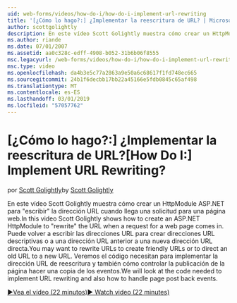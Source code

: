 ```yaml
---
uid: web-forms/videos/how-do-i/how-do-i-implement-url-rewriting
title: '[¿Cómo lo hago?:] ¿Implementar la reescritura de URL? | Microsoft Docs'
author: scottgolightly
description: En este vídeo Scott Golightly muestra cómo crear un HttpModule ASP.NET ' reescribir ' la dirección URL cuando llega una solicitud para una página web. Es posible que desee volver a escribir...
ms.author: riande
ms.date: 07/01/2007
ms.assetid: aa0c328c-edff-4908-b052-31b6b06f8555
msc.legacyurl: /web-forms/videos/how-do-i/how-do-i-implement-url-rewriting
msc.type: video
ms.openlocfilehash: da4b3e5c77a2863a9e50a6c68617f1fd748ec665
ms.sourcegitcommit: 24b1f6decbb17bb22a45166e5fdb0845c65af498
ms.translationtype: MT
ms.contentlocale: es-ES
ms.lasthandoff: 03/01/2019
ms.locfileid: "57057762"
---
```

<a name="how-do-i-implement-url-rewriting"></a><span data-ttu-id="83a33-105">[¿Cómo lo hago?:] ¿Implementar la reescritura de URL?</span><span class="sxs-lookup"><span data-stu-id="83a33-105">[How Do I:] Implement URL Rewriting?</span></span>
====================
<span data-ttu-id="83a33-106">por [Scott Golightly](https://github.com/scottgolightly)</span><span class="sxs-lookup"><span data-stu-id="83a33-106">by [Scott Golightly](https://github.com/scottgolightly)</span></span>

<span data-ttu-id="83a33-107">En este vídeo Scott Golightly muestra cómo crear un HttpModule ASP.NET para "escribir" la dirección URL cuando llega una solicitud para una página web.</span><span class="sxs-lookup"><span data-stu-id="83a33-107">In this video Scott Golightly shows how to create an ASP.NET HttpModule to "rewrite" the URL when a request for a web page comes in.</span></span> <span data-ttu-id="83a33-108">Puede volver a escribir las direcciones URL para crear direcciones URL descriptivas o a una dirección URL anterior a una nueva dirección URL directa.</span><span class="sxs-lookup"><span data-stu-id="83a33-108">You may want to rewrite URLs to create friendly URLs or to direct an old URL to a new URL.</span></span> <span data-ttu-id="83a33-109">Veremos el código necesitan para implementar la dirección URL de reescritura y también cómo controlar la publicación de la página hacer una copia de los eventos.</span><span class="sxs-lookup"><span data-stu-id="83a33-109">We will look at the code needed to implement URL rewriting and also how to handle page post back events.</span></span>

[<span data-ttu-id="83a33-110">&#9654;Vea el vídeo (22 minutos)</span><span class="sxs-lookup"><span data-stu-id="83a33-110">&#9654; Watch video (22 minutes)</span></span>](https://channel9.msdn.com/Blogs/ASP-NET-Site-Videos/how-do-i-implement-url-rewriting)
